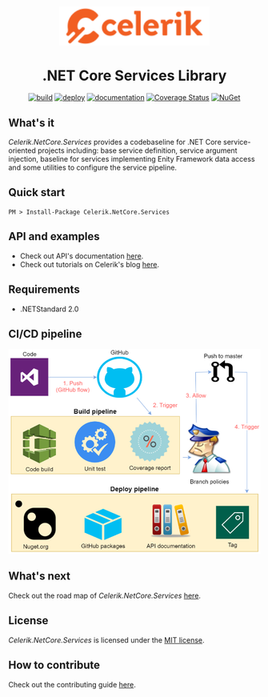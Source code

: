 <div align="center" markdown="1">

<img src="images/celerik.png" alt="Celerik" width="300">

# .NET Core Services Library

[![build](https://github.com/celerik/celerik-netcore-services/workflows/build/badge.svg?branch=master&event=push)](https://github.com/celerik/celerik-netcore-services/actions?query=workflow%3Abuild)
[![deploy](https://github.com/celerik/celerik-netcore-services/workflows/deploy/badge.svg)](https://github.com/celerik/celerik-netcore-services/actions?query=workflow%3Adeploy)
[![documentation](https://github.com/celerik/celerik-netcore-services/workflows/documentation/badge.svg)](https://github.com/celerik/celerik-netcore-services/actions?query=workflow%3Adocumentation)
[![Coverage Status](https://coveralls.io/repos/github/celerik/celerik-netcore-services/badge.svg)](https://coveralls.io/github/celerik/celerik-netcore-services)
[![NuGet](https://img.shields.io/nuget/v/Celerik.NetCore.Services.svg)](http://www.nuget.org/packages/Celerik.NetCore.Services/)

</div>

## What's it

*Celerik.NetCore.Services* provides a codebaseline for .NET Core service-oriented projects including: base service definition, service argument injection, baseline for services implementing Enity Framework data access and some utilities to configure the service pipeline.

## Quick start

```
PM > Install-Package Celerik.NetCore.Services
```

## API and examples

 - Check out API's documentation [here](https://celerik.github.io/celerik-netcore-services/api/Celerik.NetCore.Services.html).
 - Check out tutorials on Celerik's blog [here](http://celerik.com).
 
## Requirements
  - .NETStandard 2.0
  
## CI/CD pipeline

<div align="center">
    <img src="images/pipeline.png" alt="CI/CD Pipeline" width="916" />
</div>

## What's next

Check out the road map of *Celerik.NetCore.Services* [here](ROADMAP.md).

## License

*Celerik.NetCore.Services* is licensed under the [MIT license](LICENSE).

## How to contribute
Check out the contributing guide [here](CONTRIBUTING.md).
